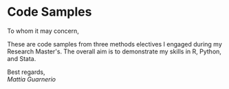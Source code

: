 # Code Samples

To whom it may concern,

These are code samples from three methods electives I engaged during my Research Master's.
The overall aim is to demonstrate my skills in R, Python, and Stata.

Best regards,<br>
_Mattia Guarnerio_

